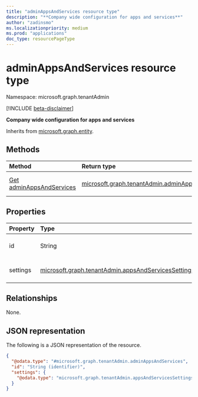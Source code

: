 ```yaml
---
title: "adminAppsAndServices resource type"
description: "**Company wide configuration for apps and services**"
author: "zadinsmo"
ms.localizationpriority: medium
ms.prod: "applications"
doc_type: resourcePageType
---
```


# adminAppsAndServices resource type

Namespace: microsoft.graph.tenantAdmin

[!INCLUDE [beta-disclaimer](../../includes/beta-disclaimer.md)]

**Company wide configuration for apps and services**


Inherits from [microsoft.graph.entity](../resources/entity.md).

## Methods
|Method|Return type|Description|
|:---|:---|:---|
|[Get adminAppsAndServices](../api/tenantadmin-adminappsandservices-get.md)|[microsoft.graph.tenantAdmin.adminAppsAndServices](../resources/tenantadmin-adminappsandservices.md)|Read the properties and relationships of a [microsoft.graph.tenantAdmin.adminAppsAndServices](../resources/tenantadmin-adminappsandservices.md) object.

## Properties
|Property|Type|Description|
|:---|:---|:---|
|id|String|**Unique id** Inherited from [microsoft.graph.entity](../resources/entity.md).|
|settings|[microsoft.graph.tenantAdmin.appsAndServicesSettings](../resources/tenantadmin-appsandservicessettings.md)|**Company wide settings for apps and services**|

## Relationships
None.

## JSON representation
The following is a JSON representation of the resource.
<!-- {
  "blockType": "resource",
  "keyProperty": "id",
  "@odata.type": "microsoft.graph.tenantAdmin.adminAppsAndServices",
  "baseType": "microsoft.graph.entity",
  "openType": false
}
-->
``` json
{
  "@odata.type": "#microsoft.graph.tenantAdmin.adminAppsAndServices",
  "id": "String (identifier)",
  "settings": {
    "@odata.type": "microsoft.graph.tenantAdmin.appsAndServicesSettings"
  }
}
```


